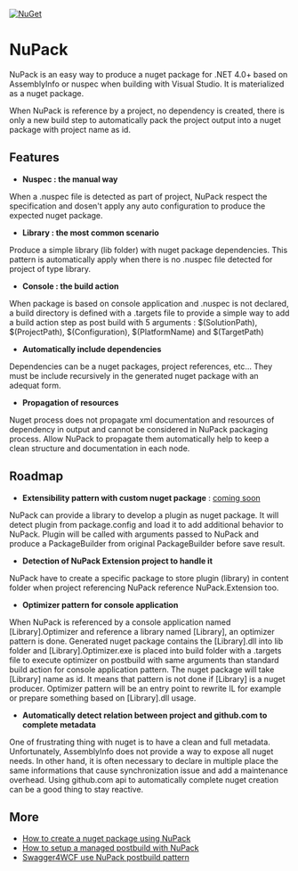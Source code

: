 [![NuGet](https://img.shields.io/nuget/v/nupack.svg)](https://www.nuget.org/packages/NuPack)

# NuPack

NuPack is an easy way to produce a nuget package for .NET 4.0+ based on AssemblyInfo or nuspec when building with Visual Studio. It is materialized as a nuget package.

When NuPack is reference by a project, no dependency is created, there is only a new build step to automatically pack the project output into a nuget package with project name as id.

## Features
- **Nuspec : the manual way**

When a .nuspec file is detected as part of project, NuPack respect the specification and dosen't apply any auto configuration to produce the expected nuget package.

- **Library : the most common scenario**

Produce a simple library (lib folder) with nuget package dependencies. This pattern is automatically apply when there is no .nuspec file detected for project of type library.

- **Console : the build action**

When package is based on console application and .nuspec is not declared, a build directory is defined with a .targets file to provide a simple way to add a build action step as post build with 5 arguments : $(SolutionPath), $(ProjectPath), $(Configuration), $(PlatformName) and $(TargetPath)

- **Automatically include dependencies**

Dependencies can be a nuget packages, project references, etc... They must be include recursively in the generated nuget package with an adequat form.

- **Propagation of resources**

Nuget process does not propagate xml documentation and resources of dependency in output and cannot be considered in NuPack packaging process. Allow NuPack to propagate them automatically help to keep a clean structure and documentation in each node.

## Roadmap
- **Extensibility pattern with custom nuget package** : [coming soon](https://github.com/Virtuoze/NuPack/tree/master/NuPack/NuPack.Extension)

NuPack can provide a library to develop a plugin as nuget package. It will detect plugin from package.config and load it to add additional behavior to NuPack. Plugin will be called with arguments passed to NuPack and produce a PackageBuilder from original PackageBuilder before save result.

- **Detection of NuPack Extension project to handle it**

NuPack have to create a specific package to store plugin (library) in content folder when project referencing NuPack reference NuPack.Extension too.

- **Optimizer pattern for console application**

When NuPack is referenced by a console application named [Library].Optimizer and reference a library named [Library], an optimizer pattern is done. Generated nuget package contains the [Library].dll into lib folder and [Library].Optimizer.exe is placed into build folder with a .targets file to execute optimizer on postbuild with same arguments than standard build action for console application pattern. The nuget package will take [Library] name as id. It means that pattern is not done if [Library] is a nuget producer. Optimizer pattern will be an entry point to rewrite IL for example or prepare something based on [Library].dll usage.

- **Automatically detect relation between project and github.com to complete metadata**

One of frustrating thing with nuget is to have a clean and full metadata. Unfortunately, AssemblyInfo does not provide a way to expose all nuget needs. In other hand, it is often necessary to declare in multiple place the same informations that cause synchronization issue and add  a maintenance overhead. Using github.com api to automatically complete nuget creation can be a good thing to stay reactive.


## More
- [How to create a nuget package using NuPack](https://www.codeproject.com/Tips/1190135/How-to-create-a-nuget-package-on-each-Visual-Studi)
- [How to setup a managed postbuild with NuPack](https://www.codeproject.com/Tips/1190360/How-to-setup-a-managed-postbuild-without-scripting)
- [Swagger4WCF use NuPack postbuild pattern](https://www.codeproject.com/Tips/1190441/How-to-generate-basic-swagger-yaml-description-for)

